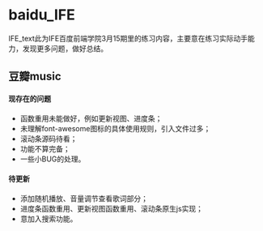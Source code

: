# baidu_IFE
IFE_text此为IFE百度前端学院3月15期里的练习内容，主要意在练习实际动手能力，发现更多问题，做好总结。
## 豆瓣music
#### 现存在的问题
* 函数重用未能做好，例如更新视图、进度条；  
* 未理解font-awesome图标的具体使用规则，引入文件过多；  
* 滚动条源码待看；  
* 功能不算完备；  
* 一些小BUG的处理。
#### 待更新
* 添加随机播放、音量调节查看歌词部分；  
* 进度条函数重用、更新视图函数重用、滚动条原生js实现；  
* 意加入搜索功能。
